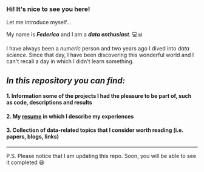 ### Hi! It's nice to see you here!

Let me introduce myself...

My name is **_Federico_** and I am a **_data enthusiast_**. 💻📊

I have always been a *numeric* person and two years ago I dived into *data science*. Since that day, I have been discovering this wonderful world and I can't recall a day in which I didn't learn something.

## *In this repository you can find:*
#### 1. Information some of the projects I had the pleasure to be part of, such as code, descriptions and results
#### 2. My [resume](https://github.com/FedericoRaimondi/me/tree/master/resume) in which I describe my experiences
#### 3. Collection of data-related topics that I consider worth reading (i.e. papers, blogs, links)

---

P.S. Please notice that I am updating this repo. Soon, you will be able to see it completed :laughing:

